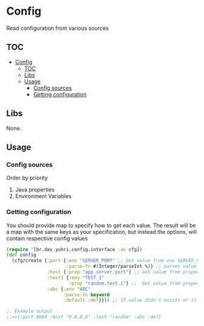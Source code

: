 # Config

Read configuration from various sources

## TOC

<!-- TOC -->
* [Config](#config)
  * [TOC](#toc)
  * [Libs](#libs)
  * [Usage](#usage)
    * [Config sources](#config-sources)
    * [Getting configuration](#getting-configuration)
<!-- TOC -->

## Libs

None.

## Usage

### Config sources

Order by priority

1. Java properties 
2. Environment Variables

### Getting configuration

You should provide map to specify how to get each value.
The result will be a map with the same keys as your specification, but
instead the options, will contain respective config values

```clojure
(require '[br.dev.yuhri.config.interface :as cfg])
(def config
  (cfg/create {:port {:env "SERVER_PORT" ;; Get value from env SERVER_PORT
                      :parse-fn #(Integer/parseInt %)} ;; parses value to an integer
               :host {:prop "app.server.port"} ;; Get value from property app.server.port
               :test1 {:env "TEST_1"
                       :prop "random.test.1"} ;;  Get value from property app.server.port
               :abc {:env "ABC"
                     :parse-fn keyword
                     :default :def}})) ;; If value didn't exists or is empty, uses default value

;; Example output
;;=>{:port 8080 :host "0.0.0.0" :test "random" :abc :def}
```
